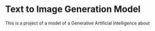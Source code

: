 # Text to Image Generation Model

This is  a project of a model of a Generative Artificial Intelligence about 